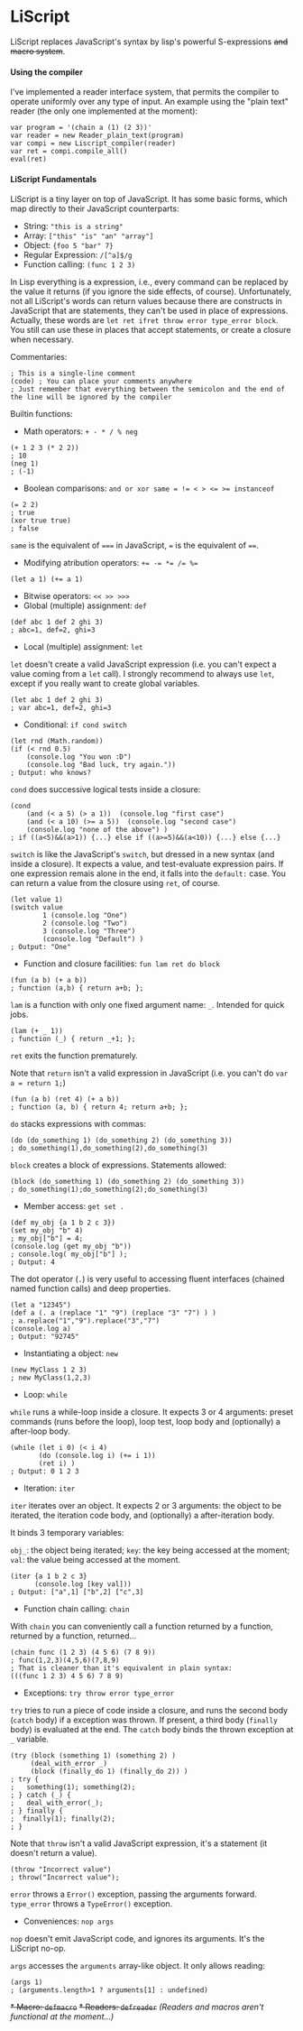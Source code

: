 # LiScript
LiScript replaces JavaScript's syntax by lisp's powerful S-expressions ~~and macro system~~.

#### Using the compiler
I've implemented a reader interface system, that permits the compiler to operate uniformly over any type of input.
An example using the "plain text" reader (the only one implemented at the moment):
```
var program = '(chain a (1) (2 3))'
var reader = new Reader_plain_text(program)
var compi = new Liscript_compiler(reader)
var ret = compi.compile_all()
eval(ret)
```

#### LiScript Fundamentals

LiScript is a tiny layer on top of JavaScript. It has some basic forms, which map directly to their JavaScript counterparts:

* String: `"this is a string"`
* Array: `["this" "is" "an" "array"]`
* Object: `{foo 5 "bar" 7}`
* Regular Expression: `/[^a]$/g`
* Function calling: `(func 1 2 3)`

In Lisp everything is a expression, i.e., every command can be replaced by the value it returns (if you ignore the side effects, of course).
Unfortunately, not all LiScript's words can return values because there are constructs in JavaScript that are statements, they can't be used in place of expressions.
Actually, these words are `let ret ifret throw error type_error block`.
You still can use these in places that accept statements, or create a closure when necessary.

Commentaries:
```
; This is a single-line comment
(code) ; You can place your comments anywhere
; Just remember that everything between the semicolon and the end of the line will be ignored by the compiler
```

Builtin functions:

* Math operators: `+ - * / % neg`
```
(+ 1 2 3 (* 2 2))
; 10
(neg 1)
; (-1)
```
* Boolean comparisons: `and or xor same = != < > <= >= instanceof`
```
(= 2 2)
; true
(xor true true)
; false
```
`same` is the equivalent of `===` in JavaScript, `=` is the equivalent of `==`.

* Modifying atribution operators: `+= -= *= /= %=`
```
(let a 1) (+= a 1)
```
* Bitwise operators: `<< >> >>>`
* Global (multiple) assignment: `def`
```
(def abc 1 def 2 ghi 3)
; abc=1, def=2, ghi=3
```
* Local (multiple) assignment: `let`

`let` doesn't create a valid JavaScript expression (i.e. you can't expect a value coming from a `let` call).
I strongly recommend to always use `let`, except if you really want to create global variables.
```
(let abc 1 def 2 ghi 3)
; var abc=1, def=2, ghi=3
```
* Conditional: `if cond switch`
```
(let rnd (Math.random))
(if (< rnd 0.5)
    (console.log "You won :D")
    (console.log "Bad luck, try again."))
; Output: who knows?
```
`cond` does successive logical tests inside a closure:
```
(cond
    (and (< a 5) (> a 1))  (console.log "first case")
    (and (< a 10) (>= a 5))  (console.log "second case")
    (console.log "none of the above") )
; if ((a<5)&&(a>1)) {...} else if ((a>=5)&&(a<10)) {...} else {...}
```
`switch` is like the JavaScript's `switch`, but dressed in a new syntax (and inside a closure).
It expects a value, and test-evaluate expression pairs. If one expression remais alone in the end, it falls into the `default:` case. You can return a value from the closure using `ret`, of course.
```
(let value 1)
(switch value
        1 (console.log "One")
        2 (console.log "Two")
        3 (console.log "Three")
        (console.log "Default") )
; Output: "One"
```
* Function and closure facilities: `fun lam ret do block`
```
(fun (a b) (+ a b))
; function (a,b) { return a+b; };
```
`lam` is a function with only one fixed argument name: `_`. Intended for quick jobs.
```
(lam (+ _ 1))
; function (_) { return _+1; };
```
`ret` exits the function prematurely.

Note that `return` isn't a valid expression in JavaScript (i.e. you can't do `var a = return 1;`)
```
(fun (a b) (ret 4) (+ a b))
; function (a, b) { return 4; return a+b; };
```
`do` stacks expressions with commas:
```
(do (do_something 1) (do_something 2) (do_something 3))
; do_something(1),do_something(2),do_something(3)
```
`block` creates a block of expressions. Statements allowed:
```
(block (do_something 1) (do_something 2) (do_something 3))
; do_something(1);do_something(2);do_something(3)
```
* Member access: `get set .`
```
(def my_obj {a 1 b 2 c 3})
(set my_obj "b" 4)
; my_obj["b"] = 4;
(console.log (get my_obj "b"))
; console.log( my_obj["b"] );
; Output: 4
```
The dot operator (`.`) is very useful to accessing fluent interfaces (chained named function calls) and deep properties.
```
(let a "12345")
(def a (. a (replace "1" "9") (replace "3" "7") ) )
; a.replace("1","9").replace("3","7")
(console.log a)
; Output: "92745"
```
* Instantiating a object: `new`
```
(new MyClass 1 2 3)
; new MyClass(1,2,3)
```
* Loop: `while`

`while` runs a while-loop inside a closure. It expects 3 or 4 arguments: preset commands (runs before the loop), loop test, loop body and (optionally) a after-loop body.
```
(while (let i 0) (< i 4)
       (do (console.log i) (+= i 1))
       (ret i) )
; Output: 0 1 2 3
```
* Iteration: `iter`

`iter` iterates over an object. It expects 2 or 3 arguments: the object to be iterated, the iteration code body, and (optionally) a after-iteration body.

It binds 3 temporary variables:

`obj_`: the object being iterated;
`key`: the key being accessed at the moment;
`val`: the value being accessed at the moment.
```
(iter {a 1 b 2 c 3}
      (console.log [key val]))
; Output: ["a",1] ["b",2] ["c",3]
```
* Function chain calling: `chain`

With `chain` you can conveniently call a function returned by a function, returned by a function, returned...
```
(chain func (1 2 3) (4 5 6) (7 8 9))
; func(1,2,3)(4,5,6)(7,8,9)
; That is cleaner than it's equivalent in plain syntax:
(((func 1 2 3) 4 5 6) 7 8 9)
```
* Exceptions: `try throw error type_error`

`try` tries to run a piece of code inside a closure, and runs the second body (`catch` body) if a exception was thrown. If present, a third body (`finally` body) is evaluated at the end. The `catch` body binds the thrown exception at `_` variable.
```
(try (block (something 1) (something 2) )
     (deal_with_error _)
     (block (finally_do 1) (finally_do 2)) )
; try {
;   something(1); something(2);
; } catch (_) {
;   deal_with_error(_);
; } finally {
;  finally(1); finally(2);
; }
```
Note that `throw` isn't a valid JavaScript expression, it's a statement (it doesn't return a value).
```
(throw "Incorrect value")
; throw("Incorrect value");
```
`error` throws a `Error()` exception, passing the arguments forward. `type_error` throws a `TypeError()` exception.

* Conveniences: `nop args`

`nop` doesn't emit JavaScript code, and ignores its arguments. It's the LiScript no-op.

`args` accesses the `arguments` array-like object. It only allows reading:
```
(args 1)
; (arguments.length>1 ? arguments[1] : undefined)
```

~~* Macro: `defmacro`~~
~~* Readers: `defreader`~~
*(Readers and macros aren't functional at the moment...)*
